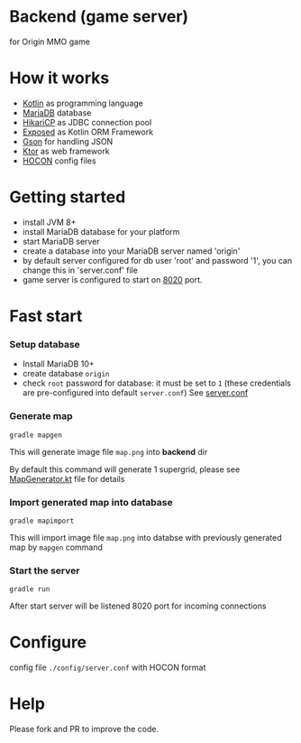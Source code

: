 # Backend (game server)
for Origin MMO game

# How it works

- [Kotlin](https://github.com/JetBrains/kotlin) as programming language
- [MariaDB](https://github.com/mariadb) database
- [HikariCP](https://github.com/brettwooldridge/HikariCP) as JDBC connection pool
- [Exposed](https://github.com/JetBrains/Exposed/) as Kotlin ORM Framework
- [Gson](https://github.com/google/gson) for handling JSON
- [Ktor](https://github.com/ktorio/ktor) as web framework
- [HOCON](https://github.com/lightbend/config/blob/master/HOCON.md) config files

# Getting started

- install JVM 8+
- install MariaDB database for your platform
- start MariaDB server
- create a database into your MariaDB server named 'origin' 
- by default server configured for db user 'root' and password '1', you can change this in 'server.conf' file
- game server is configured to start on [8020](http://localhost:8020) port.

# Fast start

### Setup database
- Install MariaDB 10+
- create database `origin`
- check `root` password for database: it must be set to `1` (these credentials are pre-configured into default `server.conf`)
See [server.conf](/backend/config/server.conf)

### Generate map
```shell
gradle mapgen
``` 
This will generate image file `map.png` into **backend** dir

By default this command will generate 1 supergrid, please see [MapGenerator.kt](/src/com/origin/utils/MapGenerator.kt) file for details

### Import generated map into database
```shell
gradle mapimport
``` 
This will import image file `map.png` into databse with previously generated map by `mapgen` command

### Start the server
```shell
gradle run
```
After start server will be listened 8020 port for incoming connections

# Configure
config file `./config/server.conf` with HOCON format

# Help

Please fork and PR to improve the code.
